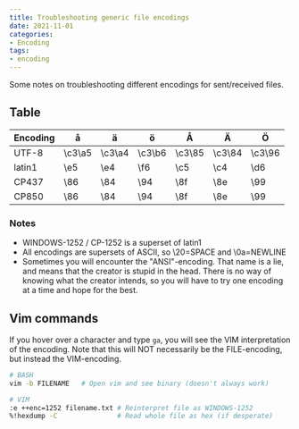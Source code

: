 ```yaml
---
title: Troubleshooting generic file encodings
date: 2021-11-01
categories:
- Encoding
tags:
- encoding
---
```


Some notes on troubleshooting different encodings for sent/received files. 

## Table

|Encoding| å    | ä    | ö    | Å    | Ä    | Ö    |
|--------|------|------|------|------|------|------|
|UTF-8   |\c3\a5|\c3\a4|\c3\b6|\c3\85|\c3\84|\c3\96|
|latin1  |\e5   |\e4   |\f6   |\c5   |\c4   |\d6   |
|CP437   |\86   |\84   |\94   |\8f   |\8e   |\99   |
|CP850   |\86   |\84   |\94   |\8f   |\8e   |\99   |

### Notes
- WINDOWS-1252 / CP-1252 is a superset of latin1
- All encodings are supersets of ASCII, so \20=SPACE and \0a=NEWLINE
- Sometimes you will encounter the "ANSI"-encoding. That name is a lie, and means that the creator is stupid in the head. 
There is no way of knowing what the creator intends, so you will have to try one encoding at a time and hope for the best.

## Vim commands

If you hover over a character and type `ga`, you will see the VIM interpretation of the encoding. 
Note that this will NOT necessarily be the FILE-encoding, but instead the VIM-encoding.

```bash
# BASH
vim -b FILENAME   # Open vim and see binary (doesn't always work)

# VIM
:e ++enc=1252 filename.txt # Reinterpret file as WINDOWS-1252
%!hexdump -C               # Read whole file as hex (if desperate)
```
